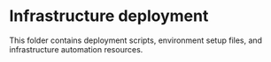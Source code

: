 # Infrastructure deployment

This folder contains deployment scripts, environment setup files, and infrastructure automation resources.
